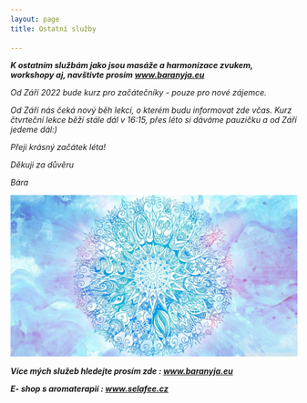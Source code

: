 ```yaml
---
layout: page
title: Ostatní služby

---
```

**_K ostatním službám jako jsou masáže a harmonizace zvukem, workshopy aj, navštivte prosím www.baranyja.eu_**

_Od Září 2022 bude kurz pro začátečníky - pouze pro nové zájemce._

_Od Září nás čeká nový běh lekcí, o kterém budu informovat zde včas. Kurz čtvrteční lekce běží stále dál v 16:15, přes léto si dáváme pauzičku a od Září jedeme dál:)_

_Přeji krásný začátek léta!_

_Děkuji za důvěru_

_Bára_

![](/uploads/63e96ef7ce14c16435f772e8735c74d8.jpg)

**_Více mých služeb hledejte prosím zde : www.baranyja.eu_**

**_E- shop s aromaterapií : www.selafee.cz_**
